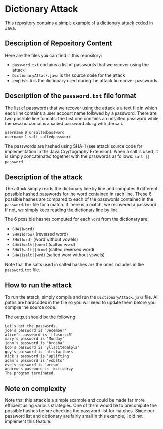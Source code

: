 # Dictionary Attack
This repository contains a simple example of a dictionary attack coded in Java.

## Description of Repository Content

Here are the files you can find in this repository:
* `password.txt` contains a list of passwords that we recover using the attack
* `DictionaryAttack.java` is the source code for the attack
* `english.0` is the dictionary used during the attack to recover passwords

## Description of the `password.txt` file format

The list of passwords that we recover using the attack is a text file in which
each line contains a user account name followed by a password. There are two 
possible line formats: the first one contains an unsalted password while the 
second contains a salted password along with the salt. 

```
username 0 unsaltedpassword
username 1 salt saltedpassword
```

The passwords are hashed using SHA-1 (see attack source code for implementation
in the Java Cryptography Extension). When a salt is used, it is simply concatenated together with the passwords as follows: `salt || password`.

## Description of the attack

The attack simply reads the dictionary line by line and computes 6 different 
possible hashed passwords for the word contained in each line. These 6 possible
hashes are compared to each of the passwords contained in the `password.txt` 
file for a match. If there is a match, we recovered a password. If not, we 
simply keep reading the dictionary line by line. 

The 6 possible hashes computed for each `word` from the dictionary are:
* `SHA1(word)`
* `SHA1(drow)` (reversed word)
* `SHA1(wrd)` (word without vowels)
* `SHA1(salt||word)` (salted word)
* `SHA1(salt||drow)` (salted reversed word)
* `SHA1(salt||wrd)` (salted word without vowels)

Note that the salts used in salted hashes are the ones includes in the 
`password.txt` file.

## How to run the attack

To run the attack, simply compile and run the `DictionaryAttack.java` file.
All paths are hardcoded in the file so you will need to update them before 
you compile the source code. 

The output should be the following:
```
Let's get the passwords. 
joe's password is 'December'
alice's password is 'tfosorciM'
mary's password is 'Monday'
john's password is 'brosba'
bob's password is 'yllacitebahpla'
guy's password is 'ntrstwrthnss'
nick's password is 'uplifting'
adam's password is 'vsblts'
eve's password is 'wrrsm'
andrew's password is 'kcitsdray'
The program terminated.
```

## Note on complexity

Note that this attack is a simple example and could be made far more efficient
using various strategies. One of them would be to precompute the possible 
hashes before checking the password list for matches. Since our password list
and dictionary are fairly small in this example, I did not implement this 
feature.  

